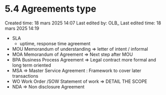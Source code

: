 # 5.4 Agreements type

Created time: 18 mars 2025 14:07
Last edited by: OLB_
Last edited time: 18 mars 2025 14:19

- SLA
    - uptime, response time agreement
- MOU Memorandum of understanding ⇒ letter of intent / informal
- MOA Memorandum of Agreement ⇒ Next step after MOU
- BPA Business Process Agreement ⇒ Legal contract more formal and long term oriented
- MSA ⇒ Master Service Agreement : Framework to cover later transactions
- WO  Work Order /SOW Statement of work ⇒ DETAIL THE SCOPE
- NDA ⇒ Non disclosure Agreement